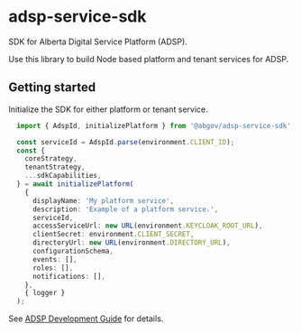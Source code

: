 # adsp-service-sdk

SDK for Alberta Digital Service Platform (ADSP).

Use this library to build Node based platform and tenant services for ADSP.

## Getting started

Initialize the SDK for either platform or tenant service.

```typescript
  import { AdspId, initializePlatform } from '@abgov/adsp-service-sdk';

  const serviceId = AdspId.parse(environment.CLIENT_ID);
  const {
    coreStrategy,
    tenantStrategy,
    ...sdkCapabilities,
  } = await initializePlatform(
    {
      displayName: 'My platform service',
      description: 'Example of a platform service.',
      serviceId,
      accessServiceUrl: new URL(environment.KEYCLOAK_ROOT_URL),
      clientSecret: environment.CLIENT_SECRET,
      directoryUrl: new URL(environment.DIRECTORY_URL),
      configurationSchema,
      events: [],
      roles: [],
      notifications: [],
    },
    { logger }
  );
```

See [ADSP Development Guide](https://glowing-parakeet-0563ab2e.pages.github.io) for details.
